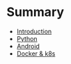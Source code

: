 # Summary

* [Introduction](README.md)
* [Python](python.md)
* [Android](android.md)
* [Docker & k8s](docker-and-k8s.md)

